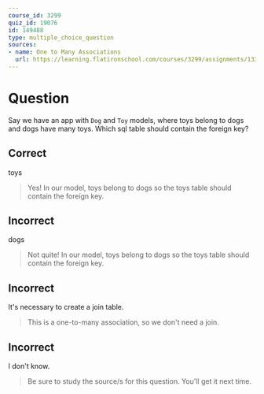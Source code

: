 ```yaml
---
course_id: 3299
quiz_id: 19076
id: 149488
type: multiple_choice_question
sources:
- name: One to Many Associations
  url: https://learning.flatironschool.com/courses/3299/assignments/133959?module_item_id=278759
---
```


# Question

Say we have an app with `Dog` and `Toy` models, where toys belong to dogs and
dogs have many toys. Which sql table should contain the foreign key?

## Correct

toys

> Yes! In our model, toys belong to dogs so the toys table should contain the foreign key.

## Incorrect

dogs

> Not quite! In our model, toys belong to dogs so the toys table should contain the foreign key.

## Incorrect

It's necessary to create a join table.

> This is a one-to-many association, so we don't need a join.

## Incorrect

I don't know.

> Be sure to study the source/s for this question. You'll get it next time.
